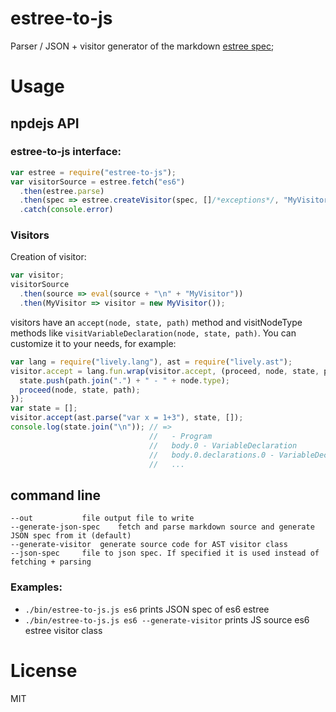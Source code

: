 # estree-to-js

Parser / JSON + visitor generator of the markdown [estree spec](https://github.com/estree/estree);

# Usage

## npdejs API

### estree-to-js interface:

```js
var estree = require("estree-to-js");
var visitorSource = estree.fetch("es6")
  .then(estree.parse)
  .then(spec => estree.createVisitor(spec, []/*exceptions*/, "MyVisitor"))
  .catch(console.error)
```

### Visitors

Creation of visitor:

```js
var visitor;
visitorSource
  .then(source => eval(source + "\n" + "MyVisitor"))
  .then(MyVisitor => visitor = new MyVisitor());
```

visitors have an `accept(node, state, path)` method and visitNodeType methods
like `visitVariableDeclaration(node, state, path)`. You can customize it to
your needs, for example:

```js
var lang = require("lively.lang"), ast = require("lively.ast");
visitor.accept = lang.fun.wrap(visitor.accept, (proceed, node, state, path) => {
  state.push(path.join(".") + " - " + node.type);
  proceed(node, state, path);
});
var state = [];
visitor.accept(ast.parse("var x = 1+3"), state, []);
console.log(state.join("\n")); // =>
                               //   - Program
                               //   body.0 - VariableDeclaration
                               //   body.0.declarations.0 - VariableDeclarator
                               //   ...
```

## command line

    --out			file output file to write
    --generate-json-spec	fetch and parse markdown source and generate JSON spec from it (default)
    --generate-visitor	generate source code for AST visitor class
    --json-spec		file to json spec. If specified it is used instead of fetching + parsing

### Examples:

- `./bin/estree-to-js.js es6` prints JSON spec of es6 estree
- `./bin/estree-to-js.js es6 --generate-visitor` prints JS source es6 estree visitor class

# License

MIT